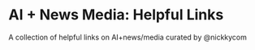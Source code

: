 # AI + News Media: Helpful Links
A collection of helpful links on AI+news/media curated by @nickkycom
